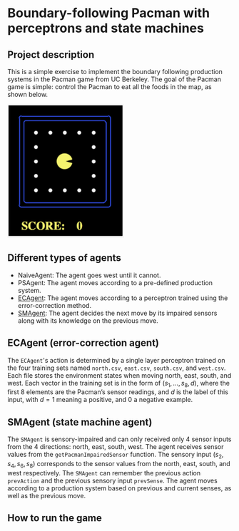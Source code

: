 # Boundary-following Pacman with perceptrons and state machines

## Project description
This is a simple exercise to implement the boundary following production systems in the
Pacman game from UC Berkeley. The goal of the Pacman game is simple: control the
Pacman to eat all the foods in the map, as shown below.

<img src="/images/pacman.png" alt="pacman game" style="height: 300px;"/>

## Different types of agents
- NaiveAgent: The agent goes west until it cannot.
- PSAgent: The agent moves according to a pre-defined production system.
- [ECAgent](#ecagent): The agent moves according to a perceptron trained using the error-correction method.
- [SMAgent](#smagent): The agent decides the next move by its impaired sensors along with its knowledge on the previous move.

<a name="ecagent"/>

## ECAgent (error-correction agent)
The `ECAgent`'s action is determined by a single layer perceptron  trained on the four training sets named `north.csv`, `east.csv`, `south.csv`, and `west.csv`. Each file stores the environment states when moving north, east, south, and west. Each vector in the training set is in the form of $(s_1,...,s_8,d)$, where the first $8$ elements are the Pacman’s sensor readings, and $d$ is the label of this input, with $d = 1$ meaning a positive, and $0$ a negative example.

<a name="smagent"/>

## SMAgent (state machine agent)
The `SMAgent` is sensory-impaired and can only received only 4 sensor inputs from the 4 directions: north, east, south, west. The agent receives sensor values from the `getPacmanImpairedSensor` function. The sensory input $(s_2, s_4, s_6, s_8)$ corresponds to the sensor values from the north, east, south, and west respectively. The `SMAgent` can remember the previous action `prevAction` and the previous sensory input `prevSense`. The agent moves according to a production system based on previous and current senses, as well as the previous move.

## How to run the game




